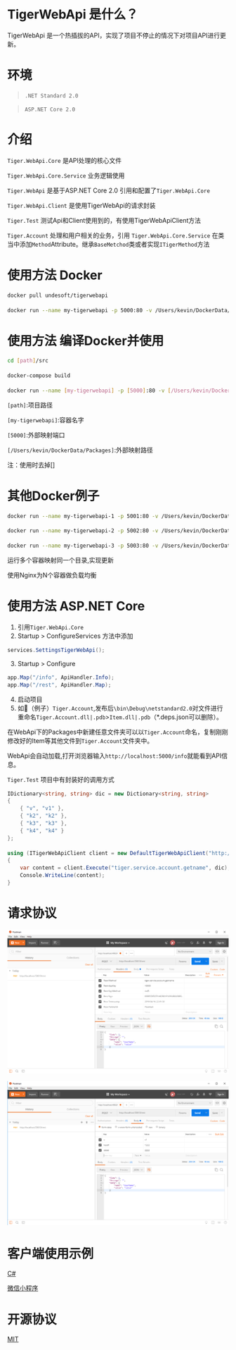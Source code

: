 # TigerWebApi 是什么？
TigerWebApi 是一个热插拔的API，实现了项目不停止的情况下对项目API进行更新。

# 环境
>`.NET Standard 2.0`

>`ASP.NET Core 2.0`

# 介绍
`Tiger.WebApi.Core` 是API处理的核心文件

`Tiger.WebApi.Core.Service` 业务逻辑使用

`Tiger.WebApi` 是基于ASP.NET Core 2.0 引用和配置了`Tiger.WebApi.Core`

`Tiger.WebApi.Client` 是使用TigerWebApi的请求封装

`Tiger.Test` 测试Api和Client使用到的，有使用TigerWebApiClient方法

`Tiger.Account` 处理和用户相关的业务，引用 `Tiger.WebApi.Core.Service` 在类当中添加`Method`Attribute。继承`BaseMetchod`类或者实现`ITigerMethod`方法

# 使用方法 Docker
```sh
docker pull undesoft/tigerwebapi

docker run --name my-tigerwebapi -p 5000:80 -v /Users/kevin/DockerData/Packages:/app/Packages -d undesoft/tigerwebapi:latest
```

# 使用方法 编译Docker并使用
```sh
cd [path]/src

docker-compose build

docker run --name [my-tigerwebapi] -p [5000]:80 -v [/Users/kevin/DockerData/Packages]:/app/Packages -d undesoft/tigerwebapi:latest
```
`[path]`:项目路径

`[my-tigerwebapi]`:容器名字

`[5000]`:外部映射端口

`[/Users/kevin/DockerData/Packages]`:外部映射路径

注：使用时去掉[]

# 其他Docker例子
```sh
docker run --name my-tigerwebapi-1 -p 5001:80 -v /Users/kevin/DockerData/Packages:/app/Packages -d undesoft/tigerwebapi:latest

docker run --name my-tigerwebapi-2 -p 5002:80 -v /Users/kevin/DockerData/Packages:/app/Packages -d undesoft/tigerwebapi:latest

docker run --name my-tigerwebapi-3 -p 5003:80 -v /Users/kevin/DockerData/Packages:/app/Packages -d undesoft/tigerwebapi:latest
```
运行多个容器映射同一个目录,实现更新

使用Nginx为N个容器做负载均衡


# 使用方法 ASP.NET Core
1. 引用`Tiger.WebApi.Core`
2. Startup > ConfigureServices 方法中添加
```cs
services.SettingsTigerWebApi();
```
3. Startup > Configure 
```cs
app.Map("/info", ApiHandler.Info);
app.Map("/rest", ApiHandler.Map);
```
4. 启动项目
5. 如🌰（例子）`Tiger.Account`,发布后`\bin\Debug\netstandard2.0`对文件进行重命名`Tiger.Account.dll|.pdb`>`Item.dll|.pdb`（*.deps.json可以删除）。

在WebApi下的Packages中新建任意文件夹可以以`Tiger.Account`命名，复制刚刚修改好的Item等其他文件到`Tiger.Account`文件夹中。

WebApi会自动加载,打开浏览器输入`http://localhost:5000/info`就能看到API信息。

`Tiger.Test` 项目中有封装好的调用方式
```cs
IDictionary<string, string> dic = new Dictionary<string, string>
{
    { "v", "v1" },
    { "k2", "k2" },
    { "k3", "k3" },
    { "k4", "k4" }
};

using (ITigerWebApiClient client = new DefaultTigerWebApiClient("http://localhost:5000/rest", "10000", "qwerasdfzxcv"))
{
    var content = client.Execute("tiger.service.account.getname", dic);
    Console.WriteLine(content);
}
```
# 请求协议
![请求协议](https://github.com/DeyiXu/TigerWebApi/raw/master/images/headers.png)

![请求参数](https://github.com/DeyiXu/TigerWebApi/raw/master/images/values.png)

# 客户端使用示例
[C#](https://github.com/DeyiXu/TigerWebApi/tree/master/src/Client/CSharp)

[微信小程序](https://github.com/DeyiXu/TigerWebApi/tree/master/src/Client/WeChat)

# 开源协议
[MIT](https://github.com/DeyiXu/TigerWebApi/blob/master/LICENSE)
